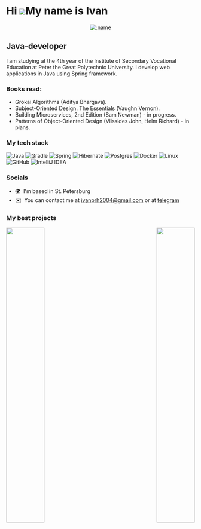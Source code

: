 Hi ![](https://user-images.githubusercontent.com/18350557/176309783-0785949b-9127-417c-8b55-ab5a4333674e.gif)My name is Ivan
============================================================================================================================

<p align="center"><img src="https://count.getloli.com/get/@:TuPi4Ok?theme=rule34" alt=":name" /></p>

Java-developer
--------------

I am studying at the 4th year of the Institute of Secondary Vocational Education at Peter the Great Polytechnic University. I develop web applications in Java using Spring framework.

### Books read:
* Grokai Algorithms (Aditya Bhargava).
* Subject-Oriented Design. The Essentials (Vaughn Vernon).
* Building Microservices, 2nd Edition (Sam Newman) - in progress.
* Patterns of Object-Oriented Design (Vlissides John, Helm Richard) - in plans.

### My tech stack

![Java](https://img.shields.io/badge/java-%23ED8B00.svg?style=for-the-badge&logo=openjdk&logoColor=white)
![Gradle](https://img.shields.io/badge/Gradle-02303A.svg?style=for-the-badge&logo=Gradle&logoColor=white)
![Spring](https://img.shields.io/badge/spring-%236DB33F.svg?style=for-the-badge&logo=spring&logoColor=white)
![Hibernate](https://img.shields.io/badge/Hibernate-59666C?style=for-the-badge&logo=Hibernate&logoColor=white)
![Postgres](https://img.shields.io/badge/postgres-%23316192.svg?style=for-the-badge&logo=postgresql&logoColor=white)
![Docker](https://img.shields.io/badge/docker-%230db7ed.svg?style=for-the-badge&logo=docker&logoColor=white)
![Linux](https://img.shields.io/badge/Linux-FCC624?style=for-the-badge&logo=linux&logoColor=black)
![GitHub](https://img.shields.io/badge/github-%23121011.svg?style=for-the-badge&logo=github&logoColor=white)
![IntelliJ IDEA](https://img.shields.io/badge/IntelliJIDEA-000000.svg?style=for-the-badge&logo=intellij-idea&logoColor=white)

### Socials

* 🌍  I'm based in St. Petersburg
* ✉️  You can contact me at [ivanprh2004@gmail.com](mailto:ivanprh2004@gmail.com) or at [telegram](https://t.me/TuPi4Ok0_0)

### My best projects

<div width="100%" align="center"><a href="https://github.com/TuPi4Ok/rental_service" align="left"><img align="left" width="45%" src="https://github-readme-stats.vercel.app/api/pin/?username=TuPi4Ok&repo=rental_service&title_color=ffffff&text_color=ffffff&icon_color=0891b2&bg_color=1c1917&hide_border=true&locale=en" /></a><a href="https://github.com/TuPi4Ok/java-project-72" align="right"><img align="right" width="45%" src="https://github-readme-stats.vercel.app/api/pin/?username=TuPi4Ok&repo=java-project-72&title_color=ffffff&text_color=ffffff&icon_color=0891b2&bg_color=1c1917&hide_border=true&locale=en" /></a></div><br /><br /><br /><br /><br /><br /><br />
